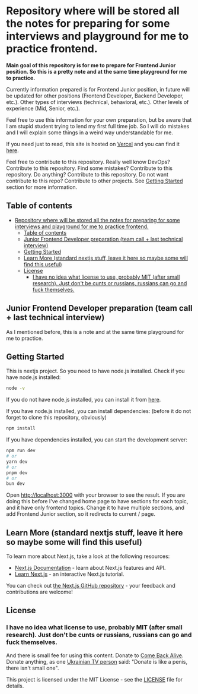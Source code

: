 # Repository where will be stored all the notes for preparing for some interviews and playground for me to practice frontend.

**Main goal of this repository is for me to prepare for Frontend Junior position. So this is a pretty note and at the same time playground for me to practice.**

Currently information prepared is for Frontend Junior position, in future will be updated for other positions (Frontend Developer, Backend Developer, etc.). Other types of interviews (technical, behavioral, etc.). Other levels of experience (Mid, Senior, etc.).

Feel free to use this information for your own preparation, but be aware that I am stupid student trying to lend my first full time job. So I will do mistakes and I will explain some things in a weird way understandable for me.

If you need just to read, this site is hosted on [Vercel](https://vercel.com/) and you can find it [here](https://prep-info.vercel.app/).

Feel free to contribute to this repository. Really well know DevOps? Contribute to this repository. Find some mistakes? Contribute to this repository. Do anything? Contribute to this repository. Do not want contribute to this repo? Contribute to other projects. See [Getting Started](#getting-started) section for more information.

## Table of contents

- [Repository where will be stored all the notes for preparing for some interviews and playground for me to practice frontend.](#repository-where-will-be-stored-all-the-notes-for-preparing-for-some-interviews-and-playground-for-me-to-practice-frontend)
  - [Table of contents](#table-of-contents)
  - [Junior Frontend Developer preparation (team call + last technical interview)](#junior-frontend-developer-preparation-team-call--last-technical-interview)
  - [Getting Started](#getting-started)
  - [Learn More (standard nextjs stuff, leave it here so maybe some will find this useful)](#learn-more-standard-nextjs-stuff-leave-it-here-so-maybe-some-will-find-this-useful)
  - [License](#license)
    - [I have no idea what license to use, probably MIT (after small research). Just don't be cunts or russians, russians can go and fuck themselves.](#i-have-no-idea-what-license-to-use-probably-mit-after-small-research-just-dont-be-cunts-or-russians-russians-can-go-and-fuck-themselves)

## Junior Frontend Developer preparation (team call + last technical interview)

As I mentioned before, this is a note and at the same time playground for me to practice.

## Getting Started

This is nextjs project. So you need to have node.js installed.
Check if you have node.js installed:

```bash
node -v
```

If you do not have node.js installed, you can install it from [here](https://nodejs.org/en/download/).

If you have node.js installed, you can install dependencies:
(before it do not forget to clone this repository, obviously)

```bash
npm install
```

If you have dependencies installed, you can start the development server:

```bash
npm run dev
# or
yarn dev
# or
pnpm dev
# or
bun dev
```

Open [http://localhost:3000](http://localhost:3000) with your browser to see the result.
If you are doing this before I've changed home page to have sections for each topic, and it have only frontend topics. Change it to have multiple sections, and add Frontend Junior section, so it redirects to current / page.

## Learn More (standard nextjs stuff, leave it here so maybe some will find this useful)

To learn more about Next.js, take a look at the following resources:

- [Next.js Documentation](https://nextjs.org/docs) - learn about Next.js features and API.
- [Learn Next.js](https://nextjs.org/learn) - an interactive Next.js tutorial.

You can check out [the Next.js GitHub repository](https://github.com/vercel/next.js) - your feedback and contributions are welcome!

## License

### I have no idea what license to use, probably MIT (after small research). Just don't be cunts or russians, russians can go and fuck themselves.

And there is small fee for using this content. Donate to [Come Back Alive](https://savelife.in.ua/en/donate-en/). Donate anything, as one [Ukrainian TV person](https://twitter.com/max_shcherbyna) said: "Donate is like a penis, there isn't small one".

This project is licensed under the MIT License - see the [LICENSE](LICENSE) file for details.
